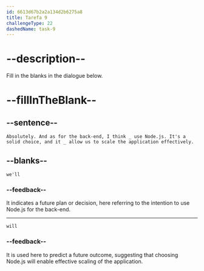 ```yaml
---
id: 6613d67b2a2a134d2b6275a8
title: Tarefa 9
challengeType: 22
dashedName: task-9
---
```


<!--
AUDIO REFERENCE:
Brian: Absolutely. And as for the back-end, I think _ use Node.js. It's a solid choice, and it _ allow us to scale the application effectively.
-->

# --description--

Fill in the blanks in the dialogue below.

# --fillInTheBlank--

## --sentence--

`Absolutely. And as for the back-end, I think _ use Node.js. It's a solid choice, and it _ allow us to scale the application effectively.`

## --blanks--

`we'll`

### --feedback--

It indicates a future plan or decision, here referring to the intention to use Node.js for the back-end.

---

`will`

### --feedback--

It is used here to predict a future outcome, suggesting that choosing Node.js will enable effective scaling of the application.
